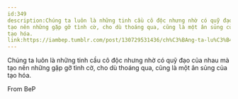 ```yaml
---
id:349
description:Chúng ta luôn là những tinh cầu cô độc nhưng nhờ có quỹ đạo của nhau mà
tạo nên những gặp gỡ tình cờ, cho dù thoáng qua, cũng là một ân sủng của
tạo hóa.
link:https://iambep.tumblr.com/post/130729531436/ch%C3%BAng-ta-lu%C3%B4n-l%C3%A0-nh%E1%BB%AFng-tinh-c%E1%BA%A7u-c%C3%B4-%C4%91%E1%BB%99c-em-%E1%BA%A1
---
```


Chúng ta luôn là những tinh cầu cô độc nhưng nhờ có quỹ đạo của nhau mà
tạo nên những gặp gỡ tình cờ, cho dù thoáng qua, cũng là một ân sủng của
tạo hóa.

From BeP